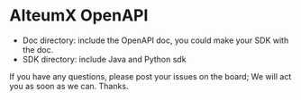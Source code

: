 # AlteumX OpenAPI

* Doc directory: include the OpenAPI doc, you could make your SDK with the doc.
* SDK directory: include Java and Python sdk

If you have any questions, please post your issues on the board;
We will act you as soon as we can. Thanks.

